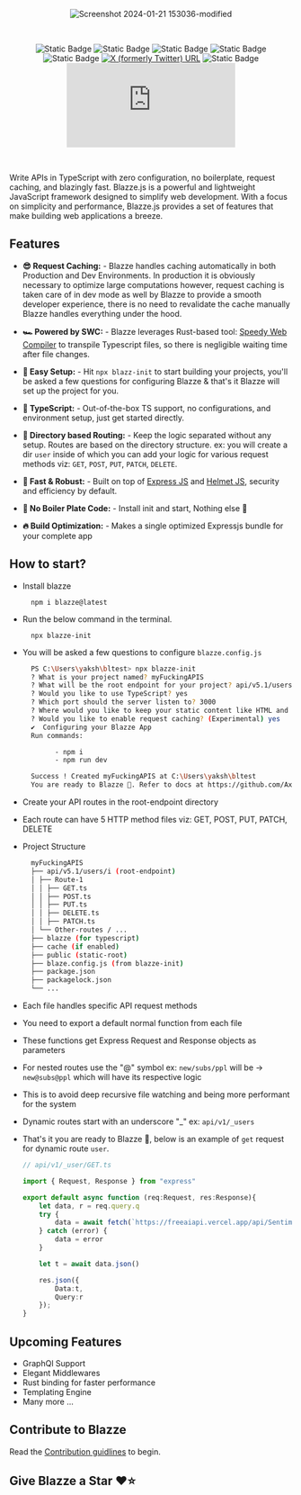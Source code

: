 <div align="center">

  ![Screenshot 2024-01-21 153036-modified](https://github.com/Axnjr/Blazze.js/assets/111436589/cad139ae-a2e0-4f39-9c1a-ee99c63f732a)
  
  <br> 
  
  <a>![Static Badge](https://img.shields.io/badge/TypeSafe-8A28E2)</a> 
  <a>![Static Badge](https://img.shields.io/badge/API%20Dev-%201A18A0)</a> 
  <a>![Static Badge](https://img.shields.io/badge/OpenSource%20-%20%23fff?logoColor=%23fff&labelColor=%23fff&color=%23fff)</a>
  <a>![Static Badge](https://img.shields.io/badge/Express-%20%20%23FF00FF)</a>
  <a>![Static Badge](https://img.shields.io/badge/SWC-%20?logoColor=%23000&color=%2300FFF3)</a>
  <a href="https://twitter.com/Blazzejs">![X (formerly Twitter) URL](https://img.shields.io/twitter/url?url=https%3A%2F%2Ftwitter.com%2FBlazzejs)</a>
  <a>![Static Badge](https://img.shields.io/badge/v.1.2.3%20-%20%230213FF)</a>
  <a>![GitHub commit activity (branch)](https://img.shields.io/github/commit-activity/t/Axnjr/Blazze.js?logoColor=%23000&labelColor=%23F4FF00&color=%23FC9300)</a>

  <br>
  
</div>

Write APIs in TypeScript with zero configuration, no boilerplate, request caching, and blazingly fast. Blazze.js is a powerful and lightweight JavaScript framework designed to simplify web development. With a focus on simplicity and performance, Blazze.js provides a set of features that make building web applications a breeze.

## Features

- __😎 Request Caching:__ - Blazze handles caching automatically in both Production and Dev Environments. In production it is obviously necessary to optimize large computations however, request caching is taken care of in dev mode as well by Blazze to provide a smooth developer experience, there is no need to revalidate the cache manually Blazze handles everything under the hood.
  
- __🏎️ Powered by SWC:__ - Blazze leverages Rust-based tool: [Speedy Web Compiler](https://swc.rs/) to transpile Typescript files, so there is negligible waiting time after file changes.
  
- __🐣 Easy Setup:__ - Hit `npx blazz-init` to start building your projects, you'll be asked a few questions for configuring Blazze & that's it Blazze will set up the project for you.
  
- __💪 TypeScript:__ - Out-of-the-box TS support, no configurations, and environment setup, just get started directly.
  
- __📂 Directory based Routing:__ - Keep the logic separated without any setup. Routes are based on the directory structure. ex: you will create a dir `user` inside of which you can add your logic for various request methods viz: `GET`, `POST`, `PUT`, `PATCH`, `DELETE`.

- __🚀 Fast & Robust:__ - Built on top of [Express JS](https://expressjs.com/) and [Helmet JS](https://helmetjs.github.io/), security and efficiency by default.
  
- __💫 No Boiler Plate Code:__ - Install init and start, Nothing else 🚀
  
- __🔥 Build Optimization:__ - Makes a single optimized Expressjs bundle for your complete app
  
## How to start? 

- Install blazze
  
  ```
    npm i blazze@latest
  ```
- Run the below command in the terminal.
  ```
    npx blazze-init
  ``` 
- You will be asked a few questions to configure `blazze.config.js`
  ```bash
    PS C:\Users\yaksh\bltest> npx blazze-init      
    ? What is your project named? myFuckingAPIS
    ? What will be the root endpoint for your project? api/v5.1/users/i
    ? Would you like to use TypeScript? yes
    ? Which port should the server listen to? 3000
    ? Where would you like to keep your static content like HTML and PNG files? public
    ? Would you like to enable request caching? (Experimental) yes
    ✔  Configuring your Blazze App
    Run commands:
  
          - npm i
          - npm run dev
  
    Success ! Created myFuckingAPIS at C:\Users\yaksh\bltest
    You are ready to Blazze 🚀. Refer to docs at https://github.com/Axnjr/Blazze.js/main/README.md.
  ```
- Create your API routes in the root-endpoint directory
- Each route can have 5 HTTP method files viz: GET, POST, PUT, PATCH, DELETE
- Project Structure
  ```bash
    myFuckingAPIS
    ├── api/v5.1/users/i (root-endpoint)
    │ ├── Route-1
    │ │ ├── GET.ts
    │ │ ├── POST.ts
    │ │ ├── PUT.ts
    │ │ ├── DELETE.ts
    │ │ ├── PATCH.ts
    │ └── Other-routes / ...
    ├── blazze (for typescript)
    ├── cache (if enabled)
    ├── public (static-root)
    ├── blaze.config.js (from blazze-init)
    ├── package.json
    ├── packagelock.json
    └── ...
  ```
- Each file handles specific API request methods
- You need to export a default normal function from each file
- These functions get Express Request and Response objects as parameters
- For nested routes use the "@" symbol ex: `new/subs/ppl` will be -> `new@subs@ppl` which will have its respective logic
- This is to avoid deep recursive file watching and being more performant for the system
- Dynamic routes start with an underscore "_" ex: `api/v1/_users`
- That's it you are ready to Blazze 🚀, below is an example of `get` request for dynamic route `user`.
  ```ts
  // api/v1/_user/GET.ts
  
  import { Request, Response } from "express"

  export default async function (req:Request, res:Response){
      let data, r = req.query.q
      try {
          data = await fetch(`https://freeaiapi.vercel.app/api/Sentiments?query='${r}'`)
      } catch (error) {
          data = error
      }
  
      let t = await data.json()
  
      res.json({
          Data:t,
          Query:r
      });
  }
  ```

## Upcoming Features
- GraphQl Support
- Elegant Middlewares
- Rust binding for faster performance
- Templating Engine
- Many more ...

## Contribute to Blazze
Read the [Contribution guidlines](https://github.com/Axnjr/Blazze.js/blob/main/contributing.md) to begin.

## Give Blazze a Star ❤️⭐

